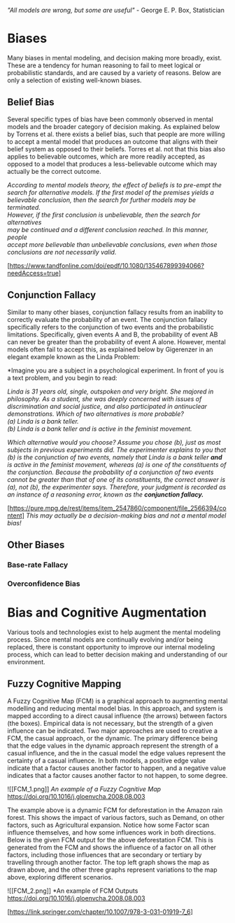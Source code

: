*"All models are wrong, but some are useful"* -  George E. P. Box, Statistician
# Biases
Many biases in mental modeling, and decision making more broadly, exist. These are a tendency for human reasoning to fail to meet logical or probabilistic standards, and are caused by a variety of reasons. Below are only a selection of existing well-known biases.
## Belief Bias
Several specific types of bias have been commonly observed in mental models and the broader category of decision making. As explained below by Torrens et al. there exists a belief bias, such that people are more willing to accept a mental model that produces an outcome that aligns with their belief system as opposed to their beliefs. Torres et al. not that this bias also applies to  believable outcomes, which are more readily accepted, as opposed to a model that produces a less-believable outcome which may actually be the correct outcome. 

*According to mental models theory, the effect of beliefs is to pre-empt the  
search for alternative models. If the first model of the premises yields a  
believable conclusion, then the search for further models may be terminated.  
However, if the first conclusion is unbelievable, then the search for alternatives  
may be continued and a different conclusion reached. In this manner, people  
accept more believable than unbelievable conclusions, even when those  
conclusions are not necessarily valid.*

[https://www.tandfonline.com/doi/epdf/10.1080/135467899394066?needAccess=true]

## Conjunction Fallacy 
Similar to many other biases, conjunction fallacy results from an inability to correctly evaluate the probability of an event. The conjunction fallacy specifically refers to the conjunction of two events and the probabilistic limitations. Specifically, given events A and B, the probability of event AB can never be greater than the probability of event A alone. However, mental models often fail to accept this, as explained below by Gigerenzer in an elegant example known as the Linda Problem: 

*Imagine you are a subject in a psychological experiment. In front of you is a text problem, and you begin to read:

*Linda is 31 years old, single, outspoken and very bright. She majored in philosophy. As a student, she was deeply concerned with issues of discrimination and social justice, and also participated in antinuclear demonstrations. Which of two alternatives is more probable?  
	(a) Linda is a bank teller.  
	(b) Linda is a bank teller and is active in the feminist movement.*

*Which alternative would you choose? Assume you chose (b), just as most subjects in previous experiments did. The experimenter explains to you that (b) is the conjunction of two events, namely that Linda is a bank teller **and** is active in the feminist movement, whereas (a) is one of the constituents of the conjunction. Because the probability of a conjunction of two events cannot be greater than that of one of its constituents, the correct answer is (a), not (b), the experimenter says. Therefore, your judgment is recorded as an instance of a reasoning error, known as the **conjunction fallacy.***

[https://pure.mpg.de/rest/items/item_2547860/component/file_2566394/content]
*This may actually be a decision-making bias and not a mental model bias!*

## Other Biases 
### Base-rate Fallacy
### Overconfidence Bias 


# Bias and Cognitive Augmentation 
Various tools and technologies exist to help augment the mental modeling process. Since mental models are continually evolving and/or being replaced, there is constant opportunity to improve our internal modeling process, which can lead to better decision making and understanding of our environment. 

## Fuzzy Cognitive Mapping
A Fuzzy Cognitive Map (FCM) is a graphical approach to augmenting mental modelling and reducing mental model bias. In this approach, and system is mapped according to a direct causal influence (the arrows) between factors (the boxes). Empirical data is not necessary, but the strength of a given influence can be indicated. Two major approaches are used to creative a FCM, the casual approach, or the dynamic. The primary difference being that the edge values in the dynamic approach represent the strength of a casual influence, and the in the casual model the edge values represent the certainty of a casual influence. In both models, a positive edge value indicate that a factor causes another factor to happen, and a negative value indicates that a factor causes another factor to not happen, to some degree. 

![[FCM_1.png]]
*An example of a Fuzzy Cognitive Map* https://doi.org/10.1016/j.gloenvcha.2008.08.003

The example above is a dynamic FCM for deforestation in the Amazon rain forest. This shows the impact of various factors, such as Demand, on other factors, such as Agricultural expansion. Notice how some Factor scan influence themselves, and how some influences work in both directions.  Below is the given FCM output for the above deforestation FCM. This is generated from the FCM and shows the influence of a factor on all other factors, including those influences that are secondary or tertiary by travelling through another factor.  The top left graph shows the map as drawn above, and the other three graphs represent variations to the map above, exploring different scenarios. 

![[FCM_2.png]]
*An example of FCM Outputs https://doi.org/10.1016/j.gloenvcha.2008.08.003

[https://link.springer.com/chapter/10.1007/978-3-031-01919-7_6]

